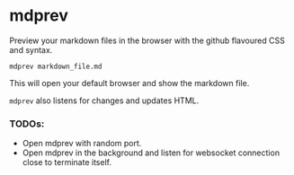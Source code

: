 # mdprev

Preview your markdown files in the browser with the github flavoured CSS and syntax.

```
mdprev markdown_file.md
```

This will open your default browser and show the markdown file.

`mdprev` also listens for changes and updates HTML.

### TODOs:

- Open mdprev with random port.
- Open mdprev in the background and listen for websocket connection close to terminate itself.
